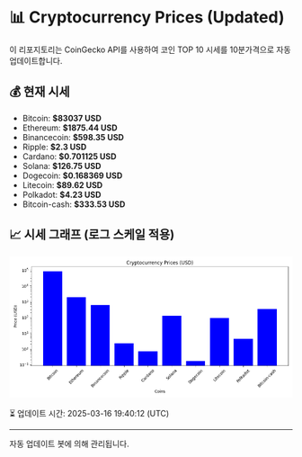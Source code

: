 
# 📊 Cryptocurrency Prices (Updated)

이 리포지토리는 CoinGecko API를 사용하여 코인 TOP 10 시세를 10분가격으로 자동 업데이트합니다.

## 💰 현재 시세
- Bitcoin: **$83037 USD**
- Ethereum: **$1875.44 USD**
- Binancecoin: **$598.35 USD**
- Ripple: **$2.3 USD**
- Cardano: **$0.701125 USD**
- Solana: **$126.75 USD**
- Dogecoin: **$0.168369 USD**
- Litecoin: **$89.62 USD**
- Polkadot: **$4.23 USD**
- Bitcoin-cash: **$333.53 USD**

## 📈 시세 그래프 (로그 스케일 적용)
![Crypto Prices](crypto_prices.png)

⏳ 업데이트 시간: 2025-03-16 19:40:12 (UTC)

---
자동 업데이트 봇에 의해 관리됩니다.
